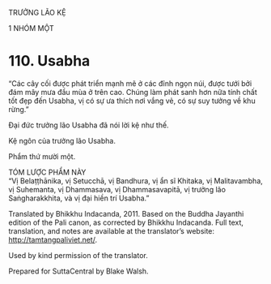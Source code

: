 TRƯỞNG LÃO KỆ

1 NHÓM MỘT

# 110\. Usabha

“Các cây cối được phát triển mạnh mẽ ở các đỉnh ngọn núi, được tưới bởi đám mây mưa đầu mùa ở trên cao. Chúng làm phát sanh hơn nữa tính chất tốt đẹp đến Usabha, vị có sự ưa thích nơi vắng vẻ, có sự suy tưởng về khu rừng.”

Đại đức trưởng lão Usabha đã nói lời kệ như thế.

Kệ ngôn của trưởng lão Usabha.

Phẩm thứ mười một.

TÓM LƯỢC PHẨM NÀY  
“Vị Belaṭṭhānika, vị Setucchā, vị Bandhura, vị ẩn sĩ Khitaka, vị Malitavambha, vị Suhemanta, vị Dhammasava, vị Dhammasavapitā, vị trưởng lão Saṅgharakkhita, và vị đại hiền trí Usabha.”

Translated by Bhikkhu Indacanda, 2011. Based on the Buddha Jayanthi edition of the Pali canon, as corrected by Bhikkhu Indacanda. Full text, translation, and notes are available at the translator’s website: http://tamtangpaliviet.net/.

Used by kind permission of the translator.

Prepared for SuttaCentral by Blake Walsh.